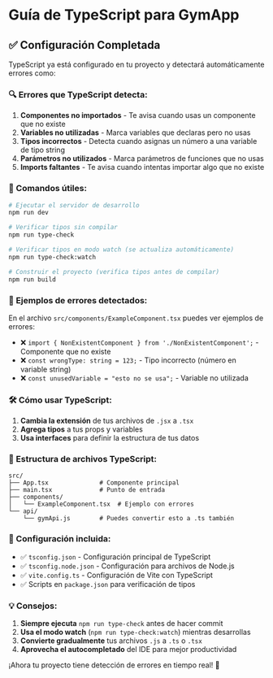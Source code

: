 # Guía de TypeScript para GymApp

## ✅ Configuración Completada

TypeScript ya está configurado en tu proyecto y detectará automáticamente errores como:

### 🔍 Errores que TypeScript detecta:

1. **Componentes no importados** - Te avisa cuando usas un componente que no existe
2. **Variables no utilizadas** - Marca variables que declaras pero no usas
3. **Tipos incorrectos** - Detecta cuando asignas un número a una variable de tipo string
4. **Parámetros no utilizados** - Marca parámetros de funciones que no usas
5. **Imports faltantes** - Te avisa cuando intentas importar algo que no existe

### 🚀 Comandos útiles:

```bash
# Ejecutar el servidor de desarrollo
npm run dev

# Verificar tipos sin compilar
npm run type-check

# Verificar tipos en modo watch (se actualiza automáticamente)
npm run type-check:watch

# Construir el proyecto (verifica tipos antes de compilar)
npm run build
```

### 📝 Ejemplos de errores detectados:

En el archivo `src/components/ExampleComponent.tsx` puedes ver ejemplos de errores:

- ❌ `import { NonExistentComponent } from './NonExistentComponent';` - Componente que no existe
- ❌ `const wrongType: string = 123;` - Tipo incorrecto (número en variable string)
- ❌ `const unusedVariable = "esto no se usa";` - Variable no utilizada

### 🛠️ Cómo usar TypeScript:

1. **Cambia la extensión** de tus archivos de `.jsx` a `.tsx`
2. **Agrega tipos** a tus props y variables
3. **Usa interfaces** para definir la estructura de tus datos

### 📁 Estructura de archivos TypeScript:

```
src/
├── App.tsx              # Componente principal
├── main.tsx             # Punto de entrada
├── components/
│   └── ExampleComponent.tsx  # Ejemplo con errores
└── api/
    └── gymApi.js        # Puedes convertir esto a .ts también
```

### 🔧 Configuración incluida:

- ✅ `tsconfig.json` - Configuración principal de TypeScript
- ✅ `tsconfig.node.json` - Configuración para archivos de Node.js
- ✅ `vite.config.ts` - Configuración de Vite con TypeScript
- ✅ Scripts en `package.json` para verificación de tipos

### 💡 Consejos:

1. **Siempre ejecuta** `npm run type-check` antes de hacer commit
2. **Usa el modo watch** (`npm run type-check:watch`) mientras desarrollas
3. **Convierte gradualmente** tus archivos `.js` a `.ts` o `.tsx`
4. **Aprovecha el autocompletado** del IDE para mejor productividad

¡Ahora tu proyecto tiene detección de errores en tiempo real! 🎉 
